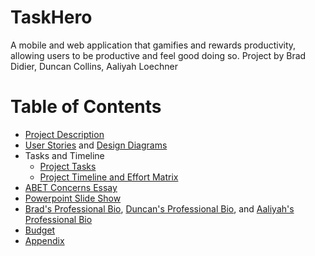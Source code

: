 # TaskHero
A mobile and web application that gamifies and rewards productivity, allowing users to be productive and feel good doing so.
Project by Brad Didier, Duncan Collins, Aaliyah Loechner

# Table of Contents
* [Project Description](Project-Description.md)
* [User Stories](Design-Submissions/UserStories.md) and [Design Diagrams](Design-Submissions/Design-Diagrams.png)
* Tasks and Timeline
  * [Project Tasks](Design-Submissions/TaskList.md)
  * [Project Timeline and Effort Matrix](Design-Submissions/Timeline-Milestones-and-Effort-Matrix.pdf)
* [ABET Concerns Essay](Design-Submissions/Project-Constraint-Essay.pdf)
* [Powerpoint Slide Show](Design-Submissions/Senior-Design-Presentation.pdf)
* [Brad's Professional Bio](Professional-Biographies/Brad-Didier-Professional-Biography.md), [Duncan's Professional Bio](Professional-Biographies/Duncan-Collins_ProfessionalBiography.md), and [Aaliyah's Professional Bio](Professional-Biographies/Aaliyah-Loechner-Professional-Biography.md)
* [Budget](budget.md)
* [Appendix]()

